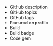 - GitHub description
- GitHub topics
- GitHub tags
- Featured on profile
- Build
- Build badge
- Code gem
